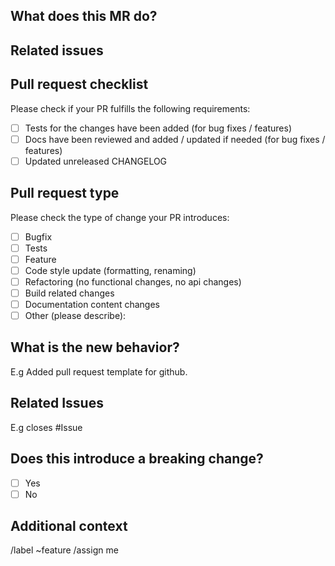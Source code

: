 ## What does this MR do?
<!-- Briefly describe what this MR is about. -->

## Related issues
<!-- Link related issues below. -->

## Pull request checklist

Please check if your PR fulfills the following requirements:
- [ ] Tests for the changes have been added (for bug fixes / features)
- [ ] Docs have been reviewed and added / updated if needed (for bug fixes / features)
- [ ] Updated unreleased CHANGELOG

## Pull request type

Please check the type of change your PR introduces:
- [ ] Bugfix
- [ ] Tests
- [ ] Feature
- [ ] Code style update (formatting, renaming)
- [ ] Refactoring (no functional changes, no api changes)
- [ ] Build related changes
- [ ] Documentation content changes
- [ ] Other (please describe): 

## What is the new behavior?
E.g Added pull request template for github.

## Related Issues
E.g closes #Issue

## Does this introduce a breaking change?

- [ ] Yes
- [ ] No

## Additional context

/label ~feature
/assign me
